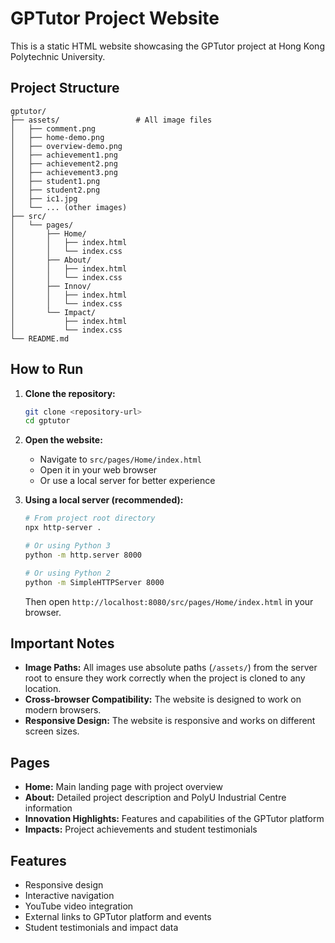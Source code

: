 # GPTutor Project Website

This is a static HTML website showcasing the GPTutor project at Hong Kong Polytechnic University.

## Project Structure

```
gptutor/
├── assets/                 # All image files
│   ├── comment.png
│   ├── home-demo.png
│   ├── overview-demo.png
│   ├── achievement1.png
│   ├── achievement2.png
│   ├── achievement3.png
│   ├── student1.png
│   ├── student2.png
│   ├── ic1.jpg
│   └── ... (other images)
├── src/
│   └── pages/
│       ├── Home/
│       │   ├── index.html
│       │   └── index.css
│       ├── About/
│       │   ├── index.html
│       │   └── index.css
│       ├── Innov/
│       │   ├── index.html
│       │   └── index.css
│       └── Impact/
│           ├── index.html
│           └── index.css
└── README.md
```

## How to Run

1. **Clone the repository:**
   ```bash
   git clone <repository-url>
   cd gptutor
   ```

2. **Open the website:**
   - Navigate to `src/pages/Home/index.html`
   - Open it in your web browser
   - Or use a local server for better experience

3. **Using a local server (recommended):**
   ```bash
   # From project root directory
   npx http-server .
   
   # Or using Python 3
   python -m http.server 8000
   
   # Or using Python 2
   python -m SimpleHTTPServer 8000
   ```
   
   Then open `http://localhost:8080/src/pages/Home/index.html` in your browser.

## Important Notes

- **Image Paths:** All images use absolute paths (`/assets/`) from the server root to ensure they work correctly when the project is cloned to any location.
- **Cross-browser Compatibility:** The website is designed to work on modern browsers.
- **Responsive Design:** The website is responsive and works on different screen sizes.

## Pages

- **Home:** Main landing page with project overview
- **About:** Detailed project description and PolyU Industrial Centre information
- **Innovation Highlights:** Features and capabilities of the GPTutor platform
- **Impacts:** Project achievements and student testimonials

## Features

- Responsive design
- Interactive navigation
- YouTube video integration
- External links to GPTutor platform and events
- Student testimonials and impact data 